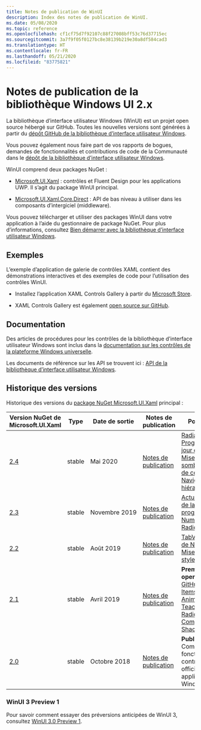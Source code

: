 ```yaml
---
title: Notes de publication de WinUI
description: Index des notes de publication de WinUI.
ms.date: 05/08/2020
ms.topic: reference
ms.openlocfilehash: cf1cf75d7f92107c88f27008bff53c76d37715ec
ms.sourcegitcommit: 3a7f9f05f0127bc8e38139b219e30a8df584cad3
ms.translationtype: HT
ms.contentlocale: fr-FR
ms.lasthandoff: 05/21/2020
ms.locfileid: "83775821"
---
```

# <a name="windows-ui-library-2x-release-notes"></a>Notes de publication de la bibliothèque Windows UI 2.x

La bibliothèque d’interface utilisateur Windows (WinUI) est un projet open source hébergé sur GitHub. Toutes les nouvelles versions sont générées à partir du [dépôt GitHub de la bibliothèque d’interface utilisateur Windows](https://aka.ms/winui).

Vous pouvez également nous faire part de vos rapports de bogues, demandes de fonctionnalités et contributions de code de la Communauté dans le [dépôt de la bibliothèque d’interface utilisateur Windows](https://aka.ms/winui).

WinUI comprend deux packages NuGet :

* [Microsoft.UI.Xaml](https://www.nuget.org/packages/Microsoft.UI.Xaml) : contrôles et Fluent Design pour les applications UWP. Il s’agit du package WinUI principal.

* [Microsoft.UI.Xaml.Core.Direct](https://www.nuget.org/packages/Microsoft.UI.Xaml.Core.Direct) : API de bas niveau à utiliser dans les composants d’intergiciel (middleware).

Vous pouvez télécharger et utiliser des packages WinUI dans votre application à l’aide du gestionnaire de package NuGet. Pour plus d’informations, consultez [Bien démarrer avec la bibliothèque d’interface utilisateur Windows](https://docs.microsoft.com/uwp/toolkits/winui/getting-started).

## <a name="examples"></a>Exemples

L’exemple d’application de galerie de contrôles XAML contient des démonstrations interactives et des exemples de code pour l’utilisation des contrôles WinUI.

* Installez l’application XAML Controls Gallery à partir du [Microsoft Store](
https://www.microsoft.com/p/xaml-controls-gallery/9msvh128x2zt).

* XAML Controls Gallery est également [open source sur GitHub](
https://github.com/Microsoft/Xaml-Controls-Gallery).

## <a name="documentation"></a>Documentation

Des articles de procédures pour les contrôles de la bibliothèque d’interface utilisateur Windows sont inclus dans la [documentation sur les contrôles de la plateforme Windows universelle](/windows/uwp/design/controls-and-patterns/).

Les documents de référence sur les API se trouvent ici : [API de la bibliothèque d’interface utilisateur Windows](/uwp/api/overview/winui/).

## <a name="version-history"></a>Historique des versions

Historique des versions du [package NuGet Microsoft.UI.Xaml](https://www.nuget.org/packages/Microsoft.UI.Xaml) principal :

| Version NuGet de Microsoft.UI.Xaml | Type | Date de sortie | Notes de publication | Points essentiels |
| --- | --- | --- | --- | --- |
| [2.4](winui-2.4.md) | stable | Mai 2020 | [Notes de publication](winui-2.4.md) | [RadialGradientBrush](winui-2.4.md#radialgradientbrush), [ProgressRing](winui-2.4.md#progressring), [Mises à jour de TabView](winui-2.4.md#tabview-updates), [Mises à jour du thème sombre de la famille de contrôles TextBox](winui-2.4.md#dark-theme-updates-to-textbox-family-of-controls), [Navigation hiérarchique](winui-2.4.md#hierarchical-navigation),  |
| [2.3](winui-2.3.md) | stable | Novembre 2019 | [Notes de publication](winui-2.3.md) | [Actualisation visuelle de la barre de progression](winui-2.3.md#progress-bar-visual-refresh), [NumberBox](winui-2.3.md#numberbox), [RadioButtons](winui-2.3.md#radiobuttons) |
| [2.2](winui-2.2.md) | stable | Août 2019 | [Notes de publication](winui-2.2.md) | [TabView](winui-2.2.md#tabview), [Mises à jour de NavigationView](winui-2.2.md#navigationview-updates), [Mises à jour des styles visuels](winui-2.2.md#visual-style-updates)  |
| [2.1](winui-2.1.md) | stable | Avril 2019 | [Notes de publication](winui-2.1.md) | **Première publication open source** de [GitHub](https://github.com/microsoft/microsoft-ui-xaml). Comprend [ItemsRepeater](winui-2.1.md#itemsrepeater), [AnimatedVisualPlayer](winui-2.1.md#animatedvisualplayer), [TeachingTip](winui-2.1.md#teachingtip), [RadioMenuFlyoutItem](winui-2.1.md#radiomenuflyoutitem), [CompactDensity](winui-2.1.md#compactdensity), [Shadows](winui-2.1.md#shadows). |
| [2.0](winui-2.0.md) | stable | Octobre 2018 | [Notes de publication](winui-2.0.md) | **Publication initiale**. Comprend des fonctionnalités et des contrôles Fluent natifs officiels pour les applications UWP Windows.  |

### <a name="winui-3-preview-1"></a>WinUI 3 Preview 1

Pour savoir comment essayer des préversions anticipées de WinUI 3, consultez [WinUI 3.0 Preview 1](../../winui3/index.md).
